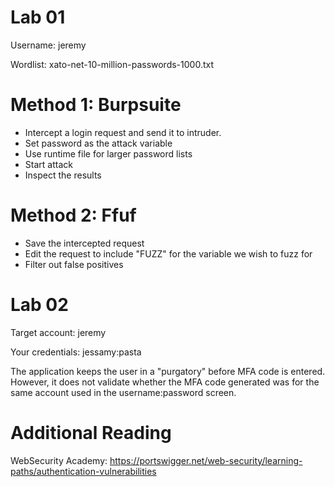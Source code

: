 
# Lab 01

Username: jeremy

Wordlist: xato-net-10-million-passwords-1000.txt

# Method 1: Burpsuite

- Intercept a login request and send it to intruder.
- Set password as the attack variable
- Use runtime file for larger password lists
- Start attack
- Inspect the results

# Method 2: Ffuf

- Save the intercepted request
- Edit the request to include "FUZZ" for the variable we wish to fuzz for
- Filter out false positives

# Lab 02

Target account: jeremy

Your credentials: jessamy:pasta

The application keeps the user in a "purgatory" before MFA code is entered. However, it does not validate whether the MFA code generated was for the same account used in the username:password screen.

# Additional Reading

WebSecurity Academy: https://portswigger.net/web-security/learning-paths/authentication-vulnerabilities